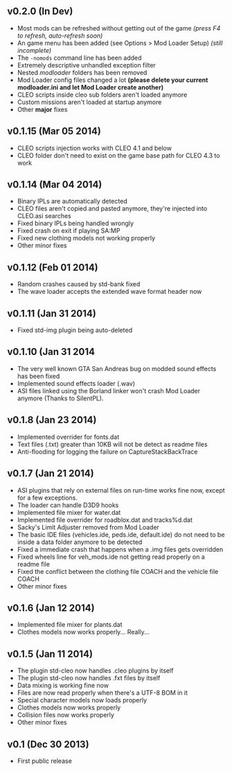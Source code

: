 v0.2.0 (In Dev)
------------------------
 * Most mods can be refreshed without getting out of the game _(press F4 to refresh, auto-refresh soon)_
 * An game menu has been added (see Options > Mod Loader Setup) _(still incomplete)_
 * The `-nomods` command line has been added
 * Extremely descriptive unhandled exception filter
 * Nested *modloader* folders has been removed
 * Mod Loader config files changed a lot **(please delete your current modloader.ini and let Mod Loader create another)**
 * CLEO scripts inside cleo sub folders aren't loaded anymore
 * Custom missions aren't loaded at startup anymore
 * Other **major** fixes

v0.1.15 (Mar 05 2014)
------------------------
 * CLEO scripts injection works with CLEO 4.1 and below
 * CLEO folder don't need to exist on the game base path for CLEO 4.3 to work

v0.1.14 (Mar 04 2014)
------------------------
 * Binary IPLs are automatically detected
 * CLEO files aren't copied and pasted anymore, they're injected into CLEO.asi searches
 * Fixed binary IPLs being handled wrongly
 * Fixed crash on exit if playing SA:MP
 * Fixed new clothing models not working properly
 * Other minor fixes

v0.1.12 (Feb 01 2014)
------------------------
 * Random crashes caused by std-bank fixed
 * The wave loader accepts the extended wave format header now

v0.1.11 (Jan 31 2014)
------------------------
 * Fixed std-img plugin being auto-deleted

v0.1.10 (Jan 31 2014
------------------------
 * The very well known GTA San Andreas bug on modded sound effects has been fixed
 * Implemented sound effects loader (.wav)
 * ASI files linked using the Borland linker won't crash Mod Loader anymore (Thanks to SilentPL).

v0.1.8 (Jan 23 2014)
------------------------
 * Implemented overrider for fonts.dat
 * Text files (.txt) greater than 10KB will not be detect as readme files
 * Anti-flooding for logging the failure on CaptureStackBackTrace

v0.1.7 (Jan 21 2014)
------------------------
 * ASI plugins that rely on external files on run-time works fine now, except for a few exceptions.
 * The loader can handle D3D9 hooks
 * Implemented file mixer for water.dat
 * Implemented file overrider for roadblox.dat and tracks%d.dat
 * Sacky's Limit Adjuster removed from Mod Loader
 * The basic IDE files (vehicles.ide, peds.ide, default.ide) do not need to be inside a data folder anymore to be detected
 * Fixed a immediate crash that happens when a .img files gets overridden
 * Fixed wheels line for veh_mods.ide not getting read properly on a readme file
 * Fixed the conflict between the clothing file COACH and the vehicle file COACH
 * Other minor fixes

v0.1.6 (Jan 12 2014)
------------------------
 * Implemented file mixer for plants.dat
 * Clothes models now works properly... Really...

v0.1.5 (Jan 11 2014)
------------------------
 * The plugin std-cleo now handles .cleo plugins by itself
 * The plugin std-cleo now handles .fxt files by itself
 * Data mixing is working fine now
 * Files are now read properly when there's a UTF-8 BOM in it
 * Special character models now loads properly
 * Clothes models now works properly
 * Collision files now works properly
 * Other minor fixes

v0.1 (Dec 30 2013)
------------------------
 * First public release

